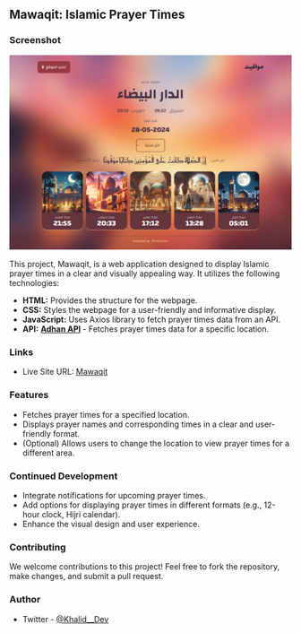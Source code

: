 ## Mawaqit: Islamic Prayer Times

### Screenshot

![](./images/screenshot.png)

This project, Mawaqit, is a web application designed to display Islamic prayer times in a clear and visually appealing way. It utilizes the following technologies:

- **HTML:** Provides the structure for the webpage.
- **CSS:** Styles the webpage for a user-friendly and informative display.
- **JavaScript:** Uses Axios library to fetch prayer times data from an API.
- **API:** **[Adhan API](https://aladhan.com/prayer-times-api)** - Fetches prayer times data for a specific location.

### Links

- Live Site URL: [Mawaqit](https://mawaqit-qef47mlef-5alidevs-projects.vercel.app/)

### Features

- Fetches prayer times for a specified location.
- Displays prayer names and corresponding times in a clear and user-friendly format.
- (Optional) Allows users to change the location to view prayer times for a different area.

### Continued Development

- Integrate notifications for upcoming prayer times.
- Add options for displaying prayer times in different formats (e.g., 12-hour clock, Hijri calendar).
- Enhance the visual design and user experience.

### Contributing

We welcome contributions to this project! Feel free to fork the repository, make changes, and submit a pull request.

### Author

- Twitter - [@Khalid\_\_Dev](https://www.twitter.com/Khalid__Dev)
